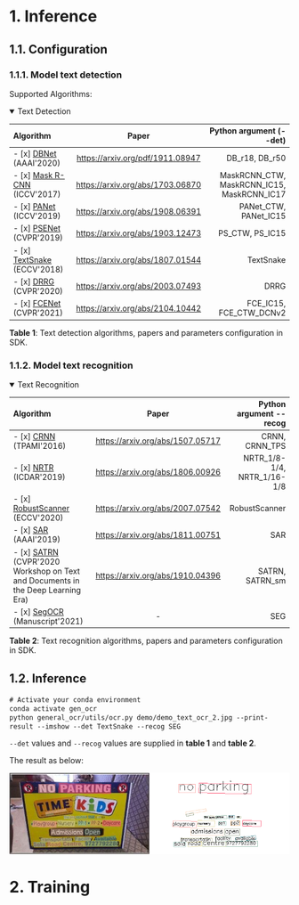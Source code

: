 # 1. Inference
## 1.1. Configuration
### 1.1.1. Model text detection

Supported Algorithms:

<details open>
<summary>Text Detection</summary>

| Algorithm      | Paper | Python argument (--det) |
| :---        |    :----:   | ---: |
|- [x] [DBNet](configs/textdet/dbnet/README.md) (AAAI'2020) |https://arxiv.org/pdf/1911.08947|  DB_r18, DB_r50|
|- [x] [Mask R-CNN](configs/textdet/maskrcnn/README.md) (ICCV'2017)|https://arxiv.org/abs/1703.06870|MaskRCNN_CTW, MaskRCNN_IC15, MaskRCNN_IC17|
|- [x] [PANet](configs/textdet/panet/README.md) (ICCV'2019)|https://arxiv.org/abs/1908.06391|PANet_CTW, PANet_IC15|
|- [x] [PSENet](configs/textdet/psenet/README.md) (CVPR'2019)|https://arxiv.org/abs/1903.12473|PS_CTW, PS_IC15|
|- [x] [TextSnake](configs/textdet/textsnake/README.md) (ECCV'2018)|https://arxiv.org/abs/1807.01544|TextSnake|
|- [x] [DRRG](configs/textdet/drrg/README.md) (CVPR'2020)|https://arxiv.org/abs/2003.07493|DRRG|
|- [x] [FCENet](configs/textdet/fcenet/README.md) (CVPR'2021)|https://arxiv.org/abs/2104.10442|FCE_IC15, FCE_CTW_DCNv2|

</details>

**Table 1**: Text detection algorithms, papers and parameters configuration in SDK.

### 1.1.2. Model text recognition

<details open>
<summary>Text Recognition</summary>

| Algorithm      | Paper | Python argument --recog | 
| :---        |    :----:   |---:|
|- [x] [CRNN](configs/textrecog/crnn/README.md) (TPAMI'2016)|https://arxiv.org/abs/1507.05717| CRNN, CRNN_TPS |
|- [x] [NRTR](configs/textrecog/nrtr/README.md) (ICDAR'2019)|https://arxiv.org/abs/1806.00926| NRTR_1/8-1/4, NRTR_1/16-1/8|
|- [x] [RobustScanner](configs/textrecog/robust_scanner/README.md) (ECCV'2020)|https://arxiv.org/abs/2007.07542| RobustScanner |
|- [x] [SAR](configs/textrecog/sar/README.md) (AAAI'2019)|https://arxiv.org/abs/1811.00751| SAR |
|- [x] [SATRN](configs/textrecog/satrn/README.md) (CVPR'2020 Workshop on Text and Documents in the Deep Learning Era)|https://arxiv.org/abs/1910.04396| SATRN, SATRN_sm | 
|- [x] [SegOCR](configs/textrecog/seg/README.md) (Manuscript'2021)|-| SEG |

</details>

**Table 2**: Text recognition algorithms, papers and parameters configuration in SDK.

## 1.2. Inference

```shell
# Activate your conda environment
conda activate gen_ocr
python general_ocr/utils/ocr.py demo/demo_text_ocr_2.jpg --print-result --imshow --det TextSnake --recog SEG
```
`--det` values and `--recog` values are supplied in **table 1** and **table 2**.

The result as below:

![demo image 1](../demo/resources/demo_text_ocr2_pred.png)

# 2. Training


